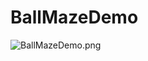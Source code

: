 # BallMazeDemo
![BallMazeDemo.png](https://github.com/nekoharuyuki/PSM/blob/master/sample/demo/BallMazeDemo/screenshot/BallMazeDemo.png)
